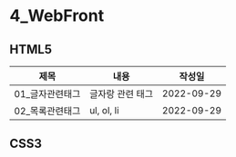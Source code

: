 
# 4_WebFront
## HTML5

제목|내용|작성일
---|---|---|
01_글자관련태그| 글자랑 관련 태그|2022-09-29| 
02_목록관련태그| ul, ol, li|2022-09-29| 


## CSS3

